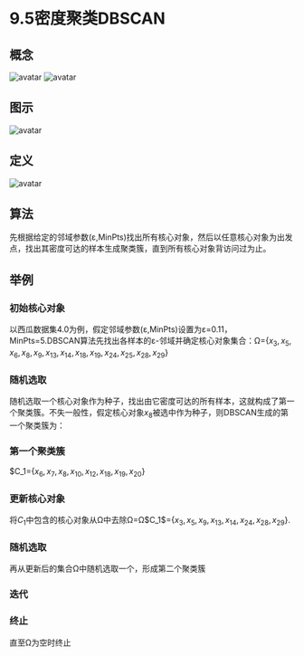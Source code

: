 # 9.5密度聚类DBSCAN

## 概念
![avatar](\邻域.png)
![avatar](\概念.png)
## 图示
![avatar](\图示.png)
## 定义
![avatar](\簇的定义.png)
## 算法
先根据给定的邻域参数(ε,MinPts)找出所有核心对象，然后以任意核心对象为出发点，找出其密度可达的样本生成聚类簇，直到所有核心对象背访问过为止。
## 举例
### 初始核心对象
以西瓜数据集4.0为例，假定邻域参数(ε,MinPts)设置为ε=0.11，MinPts=5.DBSCAN算法先找出各样本的ε-邻域并确定核心对象集合：Ω={$x_3,x_5,x_6,x_8,x_9,x_13,x_14,x_18,x_19,x_24,x_25,x_28,x_29$}
### 随机选取
随机选取一个核心对象作为种子，找出由它密度可达的所有样本，这就构成了第一个聚类簇。不失一般性，假定核心对象$x_8$被选中作为种子，则DBSCAN生成的第一个聚类簇为：
### 第一个聚类簇
$C_1={$x_6,x_7,x_8,x_10,x_12,x_18,x_19,x_20$}
### 更新核心对象
将$C_1$中包含的核心对象从Ω中去除Ω=Ω\$C_1$={$x_3,x_5,x_9,x_13,x_14,x_24,x_28,x_29$}.
### 随机选取
再从更新后的集合Ω中随机选取一个，形成第二个聚类簇
### 迭代
### 终止
直至Ω为空时终止
